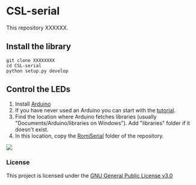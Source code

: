# CSL-serial

This repository XXXXXX.


## Install the library

```
git clone XXXXXXXX
cd CSL-serial
python setup.py develop
```



## Control the LEDs 

1. Install [Arduino](https://www.arduino.cc/en/software)
2. If you have never used an Arduino you can start with the [tutorial](https://www.arduino.cc/en/Guide/ArduinoUno).
3. Find the location where Arduino fetches libraries (usually "Documents/Arduino/libraries on Windows"). Add "libraries" folder if it doesn't exist. 
4. In this location, copy the [RomiSerial](XXXXX) folder of the repository. 


![](2023-04-07-18-32-25.png)




### License

This project is licensed under the [GNU General Public License v3.0](https://www.tldrlegal.com/license/gnu-general-public-license-v3-gpl-3)